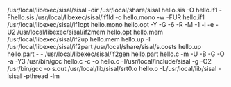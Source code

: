/usr/local/libexec/sisal/sisal -dir /usr/local/share/sisal hello.sis -O hello.if1 -Fhello.sis 
/usr/local/libexec/sisal/if1ld -o hello.mono -w -FUR hello.if1 
/usr/local/libexec/sisal/if1opt hello.mono hello.opt -Y -G -6 -R -M -1 -l -e -U2 
/usr/local/libexec/sisal/if2mem hello.opt hello.mem 
/usr/local/libexec/sisal/if2up hello.mem hello.up -I 
/usr/local/libexec/sisal/if2part /usr/local/share/sisal/s.costs hello.up hello.part - - 
/usr/local/libexec/sisal/if2gen hello.part hello.c -m -U -B -G -O -a -Y3 
/usr/bin/gcc hello.c -c -o hello.o -I/usr/local/include/sisal -g -O2 
/usr/bin/gcc -o s.out /usr/local/lib/sisal/srt0.o hello.o -L/usr/local/lib/sisal -lsisal -pthread -lm 
